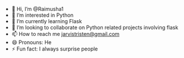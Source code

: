 - 👋 Hi, I’m @Raimusha1
- 👀 I’m interested in Python
- 🌱 I’m currently learning Flask
- 💞️ I’m looking to collaborate on Python related projects involving flask
- 📫 How to reach me jarvistristen@gmail.com
- 😄 Pronouns: He
- ⚡ Fun fact: I always surprise people


